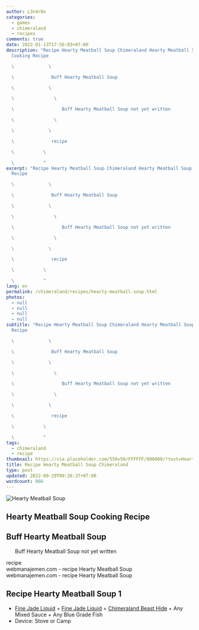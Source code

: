 ```yaml
---
author: L3n4r0x
categories:
  - games
  - chimeraland
  - recipes
comments: true
date: 2022-01-13T17:56:03+07:00
description: "Recipe Hearty Meatball Soup Chimeraland Hearty Meatball Soup
  Cooking Recipe

  \             \ 

  \              Buff Hearty Meatball Soup

  \             \ 

  \               \ 

  \                  Buff Hearty Meatball Soup not yet written

  \               \ 

  \             \ 

  \              recipe

  \           \ 

  \           "
excerpt: "Recipe Hearty Meatball Soup Chimeraland Hearty Meatball Soup Cooking
  Recipe

  \             \ 

  \              Buff Hearty Meatball Soup

  \             \ 

  \               \ 

  \                  Buff Hearty Meatball Soup not yet written

  \               \ 

  \             \ 

  \              recipe

  \           \ 

  \           "
lang: en
permalink: /chimeraland/recipes/hearty-meatball-soup.html
photos:
  - null
  - null
  - null
  - null
subtitle: "Recipe Hearty Meatball Soup Chimeraland Hearty Meatball Soup Cooking
  Recipe

  \             \ 

  \              Buff Hearty Meatball Soup

  \             \ 

  \               \ 

  \                  Buff Hearty Meatball Soup not yet written

  \               \ 

  \             \ 

  \              recipe

  \           \ 

  \           "
tags:
  - chimeraland
  - recipe
thumbnail: https://via.placeholder.com/550x50/FFFFFF/000000/?text=Hearty Meatball Soup
title: Recipe Hearty Meatball Soup Chimeraland
type: post
updated: 2022-09-29T09:26:37+07:00
wordcount: 866
---
```


<link
  rel="stylesheet"
  href="https://rawcdn.githack.com/dimaslanjaka/Web-Manajemen/870a349/css/bootstrap-5-3-0-alpha3-wrapper.css"
/>
<section id="bootstrap-wrapper">
  <div data-bs-theme="dark">
    <div class="card mb-2">
      <div class="card-body">
        <div class="row g-0">
          <div class="col-sm-4 position-relative mb-2">
            <img
              src="https://via.placeholder.com/600"
              class="card-img fit-cover w-100 h-100"
              alt="Hearty Meatball Soup"
              data-fancybox="true"
            />
          </div>
          <div class="col-sm-8 mb-2">
            <div class="card-body">
              <div class="d-flex flex-row align-items-center mb-3">
                <h2 class="fs-5">Hearty Meatball Soup Cooking Recipe</h2>
              </div>
              <h2 class="card-title fs-5">Buff Hearty Meatball Soup</h2>
              <div class="card-text">
                <ul>
                  Buff Hearty Meatball Soup not yet written
                </ul>
              </div>
              <span class="badge rounded-pill">recipe</span>
            </div>
            <div class="card-footer text-end text-muted mt-auto">
              webmanajemen.com - recipe Hearty Meatball Soup
            </div>
          </div>
        </div>
      </div>
      <div class="card-footer text-end text-muted">
        webmanajemen.com - recipe Hearty Meatball Soup
      </div>
    </div>
    <div class="row mb-2">
      <div class="col-12 col-lg-6 recipe-item mb-2">
        <div class="card">
          <div class="card-body">
            <h2 class="card-title fs-5">Recipe Hearty Meatball Soup 1</h2>
            <div class="card-text">
              <ul>
                <li>
                  <a
                    class="text-decoration-none text-primary"
                    href="/chimeraland/materials/fine-jade-liquid.html"
                    >Fine Jade Liquid</a
                  ><span> + </span
                  ><a
                    class="text-decoration-none text-primary"
                    href="/chimeraland/materials/fine-jade-liquid.html"
                    >Fine Jade Liquid</a
                  ><span> + </span
                  ><a
                    class="text-decoration-none text-primary"
                    href="/chimeraland/materials/chimeraland-beast-hide.html"
                    >Chimeraland Beast Hide</a
                  ><span> + </span>Any Mixed Sauce<span> + </span>Any Blue Grade
                  Fish
                </li>
                <li>Device: Stove or Camp</li>
              </ul>
            </div>
          </div>
        </div>
      </div>
    </div>
  </div>
</section>